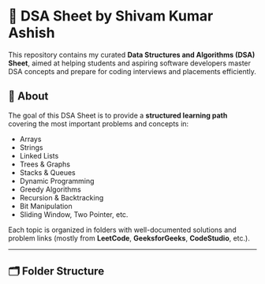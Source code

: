 # 📘 DSA Sheet by Shivam Kumar Ashish

This repository contains my curated **Data Structures and Algorithms (DSA) Sheet**, aimed at helping students and aspiring software developers master DSA concepts and prepare for coding interviews and placements efficiently.

## 📌 About

The goal of this DSA Sheet is to provide a **structured learning path** covering the most important problems and concepts in:

- Arrays
- Strings
- Linked Lists
- Trees & Graphs
- Stacks & Queues
- Dynamic Programming
- Greedy Algorithms
- Recursion & Backtracking
- Bit Manipulation
- Sliding Window, Two Pointer, etc.

Each topic is organized in folders with well-documented solutions and problem links (mostly from **LeetCode**, **GeeksforGeeks**, **CodeStudio**, etc.).

---

## 🗂️ Folder Structure

